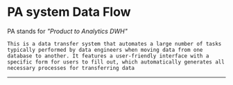 PA system Data Flow
====

PA stands for *"Product to Analytics DWH"*

```
This is a data transfer system that automates a large number of tasks typically performed by data engineers when moving data from one database to another. It features a user-friendly interface with a specific form for users to fill out, which automatically generates all necessary processes for transferring data
```

----
